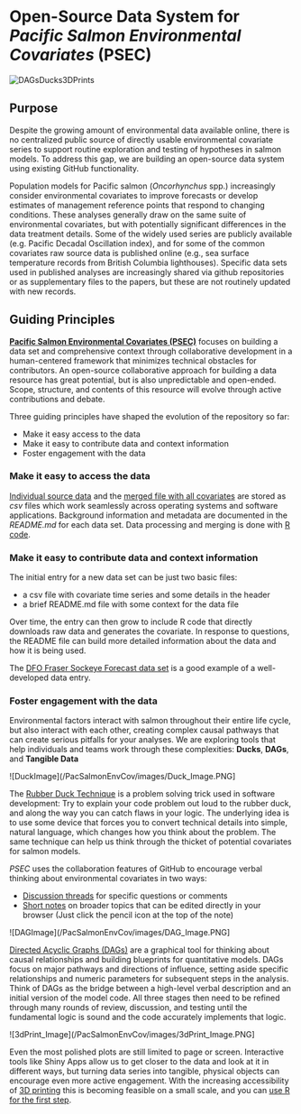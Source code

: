 # Open-Source Data System for *Pacific Salmon Environmental Covariates* (PSEC)

![DAGsDucks3DPrints](/PacSalmonEnvCov/images/Dags&Ducks&3dPrints.PNG)

## Purpose

Despite the growing amount of environmental data available online, there is no centralized public source of directly usable environmental covariate series to support routine exploration and testing of hypotheses in salmon models. To address this gap, we are building an open-source data system using existing GitHub functionality. 

Population models for Pacific salmon (*Oncorhynchus* spp.) increasingly consider environmental covariates to improve forecasts or develop estimates of management reference points that respond to changing conditions. These analyses generally draw on the same suite of environmental covariates, but with potentially significant differences in the data treatment details. Some of the widely used series are publicly available (e.g. Pacific Decadal Oscillation index), and for some of the common covariates raw source data is published online (e.g., sea surface temperature records from British Columbia lighthouses). Specific data sets used in published analyses are increasingly shared via github repositories or as supplementary files to the papers, but these are not routinely updated with new records.



## Guiding Principles

[**Pacific Salmon Environmental Covariates (PSEC)**](https://github.com/SOLV-Code/Open-Source-Env-Cov-PacSalmon) focuses on building a data set and comprehensive context through collaborative development in a human-centered framework that minimizes technical obstacles for contributors. An open-source collaborative approach for building a data resource has great potential, but is also unpredictable and open-ended. Scope, structure, and contents of this resource will evolve through active contributions and debate.

Three guiding principles have shaped the evolution of the repository so far:

* Make it easy access to the data
* Make it easy to contribute data and context information
* Foster engagement with the data

### Make it easy to access the data

[Individual source data](https://github.com/SOLV-Code/Open-Source-Env-Cov-PacSalmon/tree/main/DATA) and the [merged file with all covariates](https://github.com/SOLV-Code/Open-Source-Env-Cov-PacSalmon/tree/main/OUTPUT) are stored as *csv* files which work seamlessly across operating systems and software applications. Background information and metadata are documented in the *README.md* for each data set.  Data processing and merging is done with [R code](https://github.com/SOLV-Code/Open-Source-Env-Cov-PacSalmon/tree/main/CODE).

### Make it easy to contribute data and context information

The initial entry for a new data set can be just two basic files: 

* a csv file with covariate time series and some details in the header 
* a brief README.md file with some context for the data file

Over time, the entry can then grow to include R code that directly downloads raw data and generates the covariate. In response to questions, the README file can build more detailed information about the data and how it is being used. 

The [DFO Fraser Sockeye Forecast data set](https://github.com/SOLV-Code/Open-Source-Env-Cov-PacSalmon/tree/main/DATA/DFO_FraserSockeyeForecast) is a good example of a well-developed data entry. 

### Foster engagement with the data

Environmental factors interact with salmon throughout their entire life cycle, but also interact with each other, creating complex causal pathways that can create serious pitfalls for your analyses. We are exploring tools that help individuals and teams work through these complexities: **Ducks**, **DAGs**, and **Tangible Data**

![DuckImage](/PacSalmonEnvCov/images/Duck_Image.PNG]

The [Rubber Duck Technique](https://github.com/SOLV-Code/Open-Source-Env-Cov-PacSalmon/wiki/Rubber-Duck-Technique) is a problem solving trick used in software development: Try to explain your code problem out loud to the rubber duck, and along the way you can catch flaws in your logic. The underlying idea is to use some device that forces you to convert technical details into simple, natural language, which changes how you think about the problem. The same technique can help us think through the thicket of potential covariates for salmon models.

*PSEC* uses the collaboration features of GitHub to encourage verbal thinking about environmental covariates in two ways:

* [Discussion threads](https://github.com/SOLV-Code/Open-Source-Env-Cov-PacSalmon/issues) for specific questions or comments
* [Short notes](https://github.com/SOLV-Code/Open-Source-Env-Cov-PacSalmon/tree/main/NOTES) on broader topics that can be edited directly in your browser (Just click the pencil icon at the top of the note)

![DAGImage](/PacSalmonEnvCov/images/DAG_Image.PNG]

[Directed Acyclic Graphs (DAGs)](https://github.com/SOLV-Code/Open-Source-Env-Cov-PacSalmon/wiki/Causal-Inference) are a graphical tool for thinking about causal relationships and building blueprints for quantitative models. DAGs focus on major pathways and directions of influence, setting aside specific relationships and numeric parameters for subsequent steps in the analysis. Think of DAGs as the bridge between a high-level verbal description and an initial version of the model code. All three stages then need to be refined through many rounds of review, discussion, and testing until the fundamental logic is sound and the code accurately implements that logic.


![3dPrint_Image](/PacSalmonEnvCov/images/3dPrint_Image.PNG]

Even the most polished plots are still limited to page or screen. Interactive tools like Shiny Apps allow us to get closer to the data and look at it in different ways, but turning data series into tangible, physical objects can encourage even more active engagement. With the increasing accessibility of [3D printing](https://github.com/SOLV-Code/Open-Source-Env-Cov-PacSalmon/wiki/Tangible-Data:-3D-Prints) this is becoming feasible on a small scale, and you can [use R for the first step](https://github.com/SOLV-Code/Open-Source-Env-Cov-PacSalmon/blob/main/CODE/5_Create_3D_Prints.R).




